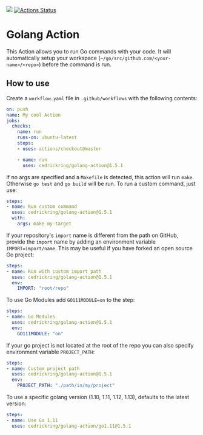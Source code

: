 [![](https://img.shields.io/github/release/ce1rickring/golang-action.svg)](https://github.com/cedrickring/golang-action/releases/latest) [![Actions Status](https://github.com/cedrickring/golang-action/workflows/Build%20on%20Push/badge.svg)](https://github.com/cedrickring/golang-action/actions)

# Golang Action

This Action allows you to run Go commands with your code. It will automatically setup your workspace (`~/go/src/github.com/<your-name>/<repo>`) before the command is run.

## How to use

Create a `workflow.yaml` file in `.github/workflows` with the following contents:
```yaml
on: push
name: My cool Action
jobs:
  checks:
    name: run
    runs-on: ubuntu-latest
    steps:
    - uses: actions/checkout@master

    - name: run
      uses: cedrickring/golang-action@1.5.1
```


If no args are specified and a `Makefile` is detected, this action will run `make`. Otherwise `go test` and `go build` will be run.
To run a custom command, just use:
```yaml
steps:
- name: Run custom command
  uses: cedrickring/golang-action@1.5.1
  with:
    args: make my-target
```

If your repository's `import` name is different from the path on GitHub,
provide the `import` name by adding an environment variable
`IMPORT=import/name`.  This may be useful if you have forked an open
source Go project:
```yaml
steps:
- name: Run with custom import path
  uses: cedrickring/golang-action@1.5.1
  env:
    IMPORT: "root/repo"
```


To use Go Modules add `GO111MODULE=on` to the step:
```yaml
steps:
- name: Go Modules
  uses: cedrickring/golang-action@1.5.1
  env:
    GO111MODULE: "on"
```


If your go project is not located at the root of the repo you can also specify environment variable `PROJECT_PATH`:
```yaml
steps:
- name: Custom project path
  uses: cedrickring/golang-action@1.5.1
  env:
    PROJECT_PATH: "./path/in/my/project"
```

To use a specific golang version (1.10, 1.11, 1.12, 1.13), defaults to the latest version:
```yaml
steps:
- name: Use Go 1.11
  uses: cedrickring/golang-action/go1.11@1.5.1
```
